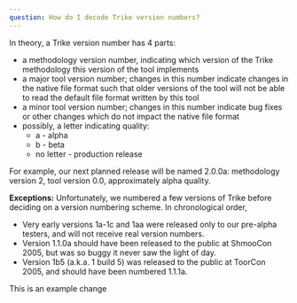 ```yaml
---
question: How do I decode Trike version numbers?
---
```

In theory, a Trike version number has 4 parts:
* a methodology version number, indicating which version of the
Trike methodology this version of the tool implements
* a major tool version number; changes in this number indicate changes
in the native file format such that older versions of the tool will
not be able to read the default file format written by this tool
* a minor tool version number; changes in this number indicate bug
fixes or other changes which do not impact the native file format
* possibly, a letter indicating quality:
  * a - alpha
  * b - beta
  * no letter - production release

For example, our next planned release will be named 2.0.0a:
methodology version 2, tool version 0.0, approximately alpha quality.

**Exceptions:**
Unfortunately, we numbered a few versions of Trike before
deciding on a version numbering scheme.  In chronological
order,

* Very early versions 1a-1c and 1aa were released only
to our pre-alpha testers, and will not receive real version
numbers.
* Version 1.1.0a should have been released to the public at  ShmooCon 2005, but was so buggy it never saw the light of day.
* Version 1b5 (a.k.a. 1 build 5) was released to the
public at ToorCon 2005, and should have been numbered 1.1.1a.

This is an example change
